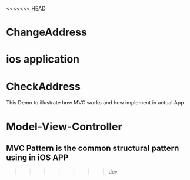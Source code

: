 <<<<<<< HEAD
# ChangeAddress
ios application
=======
# CheckAddress
This Demo to illustrate how MVC works and how implement in actual App 

# Model-View-Controller 
## MVC Pattern is the common structural pattern using in iOS APP 
>>>>>>> dev
